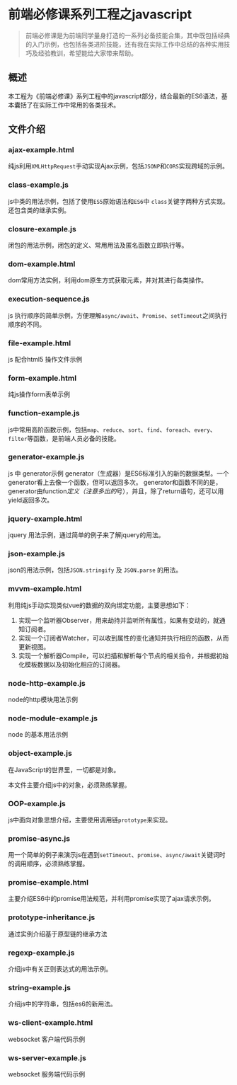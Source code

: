 # 前端必修课系列工程之javascript
>前端必修课是为前端同学量身打造的一系列必备技能合集，其中既包括经典的入门示例，也包括各类进阶技能，还有我在实际工作中总结的各种实用技巧及经验教训，希望能给大家带来帮助。

## 概述
本工程为《前端必修课》系列工程中的javascript部分，结合最新的ES6语法，基本囊括了在实际工作中常用的各类技术。

## 文件介绍
### ajax-example.html
纯js利用`XMLHttpRequest`手动实现Ajax示例，包括`JSONP`和`CORS`实现跨域的示例。

### class-example.js
js中类的用法示例，包括了使用`ES5`原始语法和`ES6`中 `class`关键字两种方式实现。
还包含类的继承实例。

### closure-example.js
闭包的用法示例，闭包的定义、常用用法及匿名函数立即执行等。

### dom-example.html
dom常用方法实例，利用dom原生方式获取元素，并对其进行各类操作。

### execution-sequence.js
js 执行顺序的简单示例，方便理解`async/await`、`Promise`、`setTimeout`之间执行顺序的不同。

### file-example.html
js 配合html5 操作文件示例

### form-example.html
纯js操作form表单示例

### function-example.js
js中常用高阶函数示例，包括`map`、`reduce`、`sort`、`find`、`foreach`、`every`、`filter`等函数，是前端人员必备的技能。

### generator-example.js
js 中 generator示例
generator（生成器）是ES6标准引入的新的数据类型。一个generator看上去像一个函数，但可以返回多次。
generator和函数不同的是，generator由function*定义（注意多出的*号），并且，除了return语句，还可以用yield返回多次。

### jquery-example.html
jquery 用法示例，通过简单的例子来了解jquery的用法。

### json-example.js
json的用法示例，包括`JSON.stringify` 及 `JSON.parse` 的用法。

### mvvm-example.html
利用纯js手动实现类似vue的数据的双向绑定功能，主要思想如下：
1. 实现一个监听器Observer，用来劫持并监听所有属性，如果有变动的，就通知订阅者。
2. 实现一个订阅者Watcher，可以收到属性的变化通知并执行相应的函数，从而更新视图。
3. 实现一个解析器Compile，可以扫描和解析每个节点的相关指令，并根据初始化模板数据以及初始化相应的订阅器。

### node-http-example.js
node的http模块用法示例

### node-module-example.js
node 的基本用法示例

### object-example.js
在JavaScript的世界里，一切都是对象。

本文件主要介绍js中的对象，必须熟练掌握。

### OOP-example.js
js中面向对象思想介绍，主要使用调用链`prototype`来实现。

### promise-async.js
用一个简单的例子来演示js在遇到`setTimeout`、`promise`、`async/await`关键词时的调用顺序，必须熟练掌握。

### promise-example.html
主要介绍ES6中的promise用法规范，并利用promise实现了ajax请求示例。
### prototype-inheritance.js
通过实例介绍基于原型链的继承方法
### regexp-example.js
介绍js中有关正则表达式的用法示例。
### string-example.js
介绍js中的字符串，包括es6的新用法。
### ws-client-example.html
websocket 客户端代码示例
### ws-server-example.js
websocket 服务端代码示例


